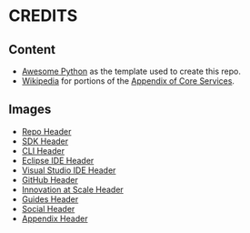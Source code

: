# CREDITS

## Content

* [Awesome Python](https://github.com/vinta/awesome-python) as the template used to create this repo.
* [Wikipedia](https://en.wikipedia.org/wiki/Amazon_Web_Services) for portions of the [Appendix of Core Services](#appendix-of-core-services).

## Images

* [Repo Header](https://aws.amazon.com)
* [SDK Header](https://conceptdraw.com/a3125c3/p1/preview/640/pict--aws-architecture-diagram-icons-design-elements-aws-sdks)
* [CLI Header](http://arcanesanctum.net/wp-content/uploads/hasher/terminal.jpg)
* [Eclipse IDE Header](http://help.eclipse.org/juno/topic/org.eclipse.platform.doc.user/whatsNew/images/icon.png)
* [Visual Studio IDE Header](http://www.iconarchive.com/download/i98390/dakirby309/simply-styled/Microsoft-Visual-Studio.ico)
* [GitHub Header](http://itjobsco.com/wp-content/themes/wpjobus/images/github_logo.png)
* [Innovation at Scale Header](https://d1.awsstatic.com/Digital%20Marketing/House/2up/products/quicksight/ha_2up_quicksight.png)
* [Guides Header](http://d1.awsstatic.com/asset-repository/generics/whitepaper/editorial_whitepaper_green.png)
* [Social Header](https://twitter.com/awscloud)
* [Appendix Header](https://console.aws.amazon.com/)